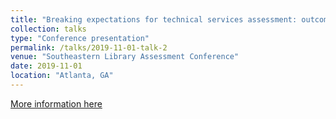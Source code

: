 ```yaml
---
title: "Breaking expectations for technical services assessment: outcomes over output"
collection: talks
type: "Conference presentation"
permalink: /talks/2019-11-01-talk-2
venue: "Southeastern Library Assessment Conference"
date: 2019-11-01
location: "Atlanta, GA"
---
```


[More information here](https://scholarworks.gsu.edu/southeasternlac/2019/2019/1/)
